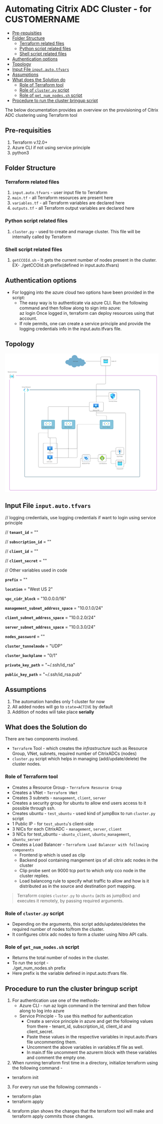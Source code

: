 # Automating Citrix ADC Cluster - for CUSTOMERNAME
- [Pre-requisities](#pre-requisities)
- [Folder Structure](#folder-structure)
  * [Terraform related files](#terraform-related-files)
  * [Python script related files](#python-script-related-files)
  * [Shell script related files](#shell-script-related-files)
- [Authentication options](#Authentication-options)
- [Topology](#topology)
- [Input File `input.auto.tfvars`](#input-file-inputautotfvars)
- [Assumptions](#assumptions)
- [What does the Solution do](#what-does-the-solution-do)
  * [Role of Terraform tool](#role-of-terraform-tool)
  * [Role of `cluster.py` script](#role-of-clusterpy-script)
  * [Role of `get_num_nodes.sh` script](#role-of-get_num_nodessh-script)
- [Procedure to run the cluster bringup script](#procedure-to-run-the-cluster-bringup-script)

The below documentation provides an overview on the provisioning of Citrix ADC clustering using Terraform tool

## Pre-requisities
1. Terraform v.12.0+
2. Azure CLI if not using service principle
3. python3


## Folder Structure
### Terraform related files
1. `input.auto.tfvars` - user input file to Terraform
2. `main.tf` - all Terraform resources are present here
3. `variables.tf` - all Terraform variables are declared here
4. `outputs.tf` - all Terraform output variables are declared here

### Python script related files
1. `cluster.py` - used to create and manage cluster. This file will be internally called by Terraform

### Shell script related files
1. `getCCOId.sh` - It gets the current number of nodes present in the cluster. <br>
    EX- ./getCCOId.sh prefix(defined in input.auto.tfvars)
    
## Authentication options
- For logging into the azure cloud two options have been provided in the script:
  * The easy way is to authenticate via azure CLI. Run the following command and then follow along to sign into azure: <br>
    az login
    Once logged in, terraform can deploy resources using that account.
  * If role permits, one can create a service principle and provide the logging credentials info in the input.auto.tfvars file.
    
## Topology
![Image of Cluster Topology](cluster-topology2.png)

## Input File `input.auto.tfvars`

// logging credentials, use logging credentials if want to login using service principle

// **`tenant_id`**                       = ""

// **`subscription_id`**                 = ""

// **`client_id`**                       = ""

// **`client_secret`**                   = ""

// Other variables used in code

**`prefix`**                          = ""

**`location`**                        = "West US 2"

**`vpc_cidr_block`**                  = "10.0.0.0/16"

**`management_subnet_address_space`**    = "10.0.1.0/24"

**`client_subnet_address_space`**        = "10.0.2.0/24"

**`server_subnet_address_space`**        = "10.0.3.0/24"

**`nodes_password`**                  = ""

**`cluster_tunnelmode`**              = "UDP"

**`cluster_backplane`**               = "0/1"

**`private_key_path`**                = "~/.ssh/id_rsa"

**`public_key_path`**                 = "~/.ssh/id_rsa.pub"



## Assumptions
1. The automation handles only 1 cluster for now
2. All added nodes will go to `state=ACTIVE` by default
3. Addition of nodes will take place **serially**

## What does the Solution do
There are two components involved.
- `Terraform` Tool - which creates the *infrastructure* such as Resource Group, VNet, subnets, required number of CitrixADCs (nodes)
- `cluster.py` script which helps in managing (add/update/delete) the cluster nodes. 

### Role of Terraform tool
- Creates a Resource Group - `Terraform Resource Group`
- Creates a VNet - `Terraform VNet`
- Creates 3 subnets - `management`, `client`, `server`
- Creates a security group for ubuntu to allow end users access to it possible through ssh.
- Creates ubuntu - `test_ubuntu` - used kind of jumpBox to run `cluster.py` script
- 1 Public IP - for `test_ubuntu`'s client-side
- 3 NICs for each CitrixADC - `management`, `server`, `client`
- 3 NICs for test_ubuntu - `ubuntu_client`, `ubuntu_management`, `ubuntu_server`
- Creates a Load Balancer - `Terraform Load Balancer with following components`
  * Frontend ip which is used as clip
  * Backend pool containing mangement ips of all citrix adc nodes in the cluster
  * Clip probe sent on 9000 tcp port to which only cco node in the cluster replies.
  * Load balancong rule to specify what traffic to allow and how is it distributed as in the source and destination port mapping.
> Terraform copies `cluster.py` to `ubuntu` (acts as jumpBox) and executes it remotely, by passing required arguments.

### Role of `cluster.py` script
- Depending on the arguments, this script adds/updates/deletes the required number of nodes to/from the cluster.
-  It configures citrix adc nodes to form a cluster using Nitro API calls.

### Role of `get_num_nodes.sh` script
- Returns the total number of nodes in the cluster.
- To run the script - <br> 
 ./get_num_nodes.sh prefix
- Here prefix is the variable defined in input.auto.tfvars file.

## Procedure to run the cluster bringup script
1. For authentication use one of the methods-
   - Azure CLI - run az login command in the terminal and then follow along to log into azure
   - Service Principle - To use this method for authentication
     * Create a service principle in azure and get the following values from there - tenant_id, subscription_id, client_id and client_secret.
     * Paste these values in the respective variables in input.auto.tfvars file uncommenting them.
     * Uncomment the above variables in variables.tf file as well.
     * In main.tf file uncomment the azurerm block with these variables and comment the empty one.
2. When running terraform first time in a directory, initialize terraform using the following command - 
  - terraform init
3. For every run use the following commands -
  - terraform plan
  - terraform apply
4. teraform plan shows the changes that the terraform tool will make and terraform apply commits those changes.
